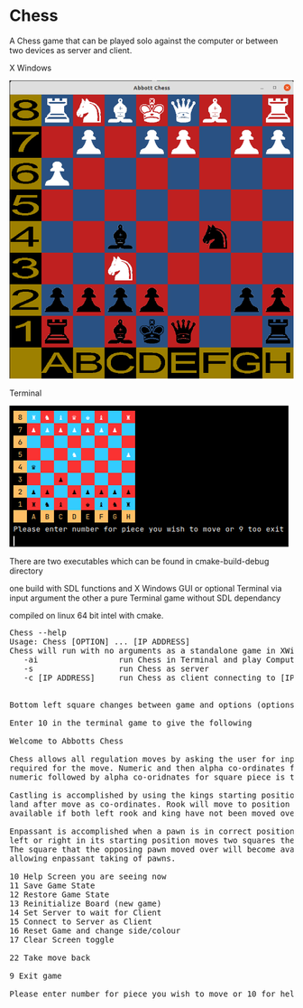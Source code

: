 # Chess

A Chess game that can be played solo against the computer or between two devices as server and client.

X Windows


![This is an image](https://github.com/matthewJamesAbbott/Chess/blob/master/ChessWindow.png)


Terminal


![This is an image](https://github.com/matthewJamesAbbott/Chess/blob/bd3f1cef25c8cccd0c85fb408daf26480bd0f984/chess%20logo.png)

There are two executables which can be found in cmake-build-debug directory

one build with SDL functions and X Windows GUI or optional Terminal via input argument the other a pure Terminal game without SDL dependancy

compiled on linux 64 bit intel with cmake.

<pre>
Chess --help
Usage: Chess [OPTION] ... [IP ADDRESS]
Chess will run with no arguments as a standalone game in XWindows or with arguements in the terminal as solo, client and server
   -ai                 run Chess in Terminal and play Computer AI
   -s                  run Chess as server
   -c [IP ADDRESS]     run Chess as client connecting to [IP ADDRESS]


Bottom left square changes between game and options (options in SDL are a work in progress)

Enter 10 in the terminal game to give the following

Welcome to Abbotts Chess 

Chess allows all regulation moves by asking the user for input of the four co-ordinates in succession
required for the move. Numeric and then alpha co-ordinates for the piece player wishes to move and then
numeric followed by alpha co-oridnates for square piece is to be moved to.

Castling is accomplished by using the kings starting position followed by the position the king would
land after move as co-ordinates. Rook will move to position next to king automatically. Castling is only
available if both left rook and king have not been moved over the game.

Enpassant is accomplished when a pawn is in correct position and an opposing pawn one square to the
left or right in its starting position moves two squares therefor overtaking the player pawns position.
The square that the opposing pawn moved over will become available as a move for the players pawn
allowing enpassant taking of pawns.

10 Help Screen you are seeing now 
11 Save Game State
12 Restore Game State
13 Reinitialize Board (new game)
14 Set Server to wait for Client
15 Connect to Server as Client
16 Reset Game and change side/colour
17 Clear Screen toggle

22 Take move back

9 Exit game

Please enter number for piece you wish to move or 10 for help


</pre>

